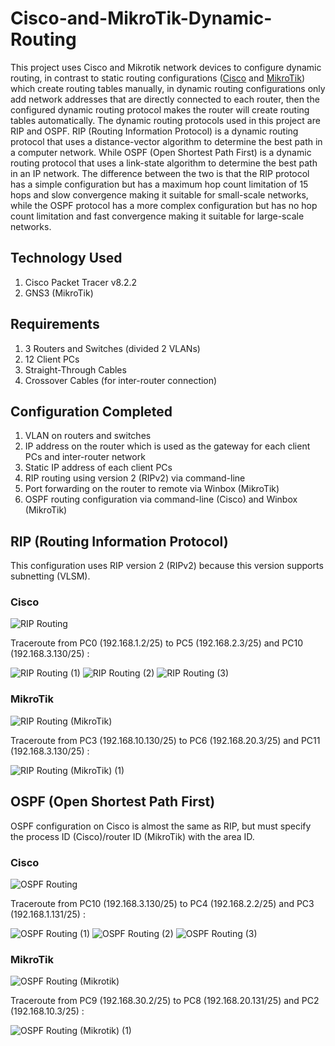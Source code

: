 # Cisco-and-MikroTik-Dynamic-Routing
This project uses Cisco and Mikrotik network devices to configure dynamic routing, in contrast to static routing configurations ([Cisco](https://github.com/eightball270/CodingStudio-ComputerNetworkFundamentals?tab=readme-ov-file#static-routing) and [MikroTik](https://github.com/eightball270/MikroTik-Static-Routing/tree/main?tab=readme-ov-file#mikrotik-static-routing)) which create routing tables manually, in dynamic routing configurations only add network addresses that are directly connected to each router, then the configured dynamic routing protocol makes the router will create routing tables automatically. The dynamic routing protocols used in this project are RIP and OSPF. RIP (Routing Information Protocol) is a dynamic routing protocol that uses a distance-vector algorithm to determine the best path in a computer network. While OSPF (Open Shortest Path First) is a dynamic routing protocol that uses a link-state algorithm to determine the best path in an IP network. The difference between the two is that the RIP protocol has a simple configuration but has a maximum hop count limitation of 15 hops and slow convergence making it suitable for small-scale networks, while the OSPF protocol has a more complex configuration but has no hop count limitation and fast convergence making it suitable for large-scale networks.

## Technology Used
1. Cisco Packet Tracer v8.2.2
2. GNS3 (MikroTik)

## Requirements
1. 3 Routers and Switches (divided 2 VLANs)
2. 12 Client PCs
3. Straight-Through Cables
4. Crossover Cables (for inter-router connection)

## Configuration Completed
1. VLAN on routers and switches
2. IP address on the router which is used as the gateway for each client PCs and inter-router network
3. Static IP address of each client PCs
4. RIP routing using version 2 (RIPv2) via command-line
5. Port forwarding on the router to remote via Winbox (MikroTik)
6. OSPF routing configuration via command-line (Cisco) and Winbox (MikroTik)

## RIP (Routing Information Protocol)
This configuration uses RIP version 2 (RIPv2) because this version supports subnetting (VLSM).

### Cisco

![RIP Routing](https://github.com/eightball270/Cisco-and-MikroTik-Dynamic-Routing/blob/main/RIP%20Routing.png)

Traceroute from PC0 (192.168.1.2/25) to PC5 (192.168.2.3/25) and PC10 (192.168.3.130/25) :

![RIP Routing (1)](https://github.com/eightball270/Cisco-and-MikroTik-Dynamic-Routing/blob/main/RIP%20Routing%20(1).png) ![RIP Routing (2)](https://github.com/eightball270/Cisco-and-MikroTik-Dynamic-Routing/blob/main/RIP%20Routing%20(2).png) ![RIP Routing (3)](https://github.com/eightball270/Cisco-and-MikroTik-Dynamic-Routing/blob/main/RIP%20Routing%20(3).png)

### MikroTik

![RIP Routing (MikroTik)](https://github.com/eightball270/Cisco-and-MikroTik-Dynamic-Routing/blob/main/RIP%20Routing%20(MikroTik).png)

Traceroute from PC3 (192.168.10.130/25) to PC6 (192.168.20.3/25) and PC11 (192.168.3.130/25) :

![RIP Routing (MikroTik) (1)](https://github.com/eightball270/Cisco-and-MikroTik-Dynamic-Routing/blob/main/RIP%20Routing%20(MikroTik)%20(1).png)

## OSPF (Open Shortest Path First)
OSPF configuration on Cisco is almost the same as RIP, but must specify the process ID (Cisco)/router ID (MikroTik) with the area ID.

### Cisco

![OSPF Routing](https://github.com/eightball270/Cisco-and-MikroTik-Dynamic-Routing/blob/main/OSPF%20Routing.png)

Traceroute from PC10 (192.168.3.130/25) to PC4 (192.168.2.2/25) and PC3 (192.168.1.131/25) :

![OSPF Routing (1)](https://github.com/eightball270/Cisco-and-MikroTik-Dynamic-Routing/blob/main/OSPF%20Routing%20(1).png) ![OSPF Routing (2)](https://github.com/eightball270/Cisco-and-MikroTik-Dynamic-Routing/blob/main/OSPF%20Routing%20(2).png) ![OSPF Routing (3)](https://github.com/eightball270/Cisco-and-MikroTik-Dynamic-Routing/blob/main/OSPF%20Routing%20(3).png)

### MikroTik

![OSPF Routing (Mikrotik)](https://github.com/eightball270/Cisco-and-MikroTik-Dynamic-Routing/blob/main/OSPF%20Routing%20(Mikrotik).png)

Traceroute from PC9 (192.168.30.2/25) to PC8 (192.168.20.131/25) and PC2 (192.168.10.3/25) :

![OSPF Routing (Mikrotik) (1)](https://github.com/eightball270/Cisco-and-MikroTik-Dynamic-Routing/blob/main/OSPF%20Routing%20(Mikrotik)%20(1).png)
